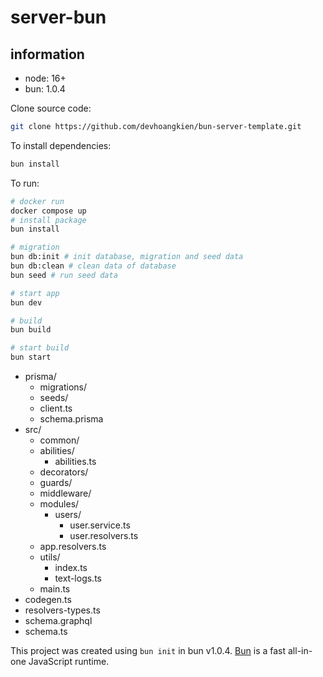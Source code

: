 # server-bun
## information
- node: 16+
- bun: 1.0.4

Clone source code: 
```bash
git clone https://github.com/devhoangkien/bun-server-template.git
```

To install dependencies:

```bash
bun install
```

To run:

```bash
# docker run
docker compose up
# install package
bun install

# migration
bun db:init # init database, migration and seed data
bun db:clean # clean data of database
bun seed # run seed data

# start app
bun dev

# build
bun build

# start build
bun start

```

- prisma/
  - migrations/
  - seeds/
  - client.ts
  - schema.prisma
- src/
  - common/
  - abilities/
    - abilities.ts
  - decorators/
  - guards/
  - middleware/
  - modules/
    - users/
      - user.service.ts
      - user.resolvers.ts
  - app.resolvers.ts
  - utils/
    - index.ts
    - text-logs.ts
  - main.ts
- codegen.ts
- resolvers-types.ts
- schema.graphql
- schema.ts


This project was created using `bun init` in bun v1.0.4. [Bun](https://bun.sh) is a fast all-in-one JavaScript runtime.
